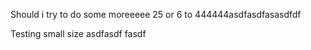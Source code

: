 Should i try to do some moreeeee
25 or 6 to 444444asdfasdfasasdfdf

Testing small size
asdfasdf
fasdf